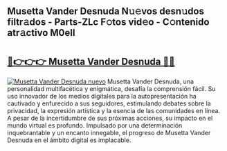 ## Musetta Vander Desnuda N𝚞𝚎vos desn𝚞dos filtr𝚊dos - Parts-ZLc F𝚘tos vid𝚎o - C𝚘ntenido atr𝚊ctivo M0elI

# <h2><a href="http://mb9koy.tromn.icu/?c=Musetta+Vander+Desnuda">🔗👉👉👉 Musetta Vander Desnuda 🔗🔗</a></h2>

[![Musetta Vander Desnuda nuevo](https://i.imgur.com/pEAQMta.gif)](http://mb9koy.tromn.icu/?c=Musetta+Vander+Desnuda)
Musetta Vander Desnuda, una personalidad multifacética y enigmática, desafía la comprensión fácil. Su uso innovador de los medios digitales para la autopresentación ha cautivado y enfurecido a sus seguidores, estimulando debates sobre la privacidad, la expresión artística y la esencia de las comunidades en línea. A pesar de la incertidumbre de sus próximas acciones, su impacto en el mundo virtual es profundo. Impulsado por una determinación inquebrantable y un encanto innegable, el progreso de Musetta Vander Desnuda en el ámbito digital es implacable.
